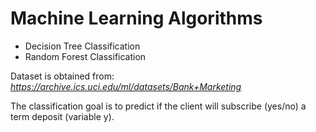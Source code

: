 # **Machine Learning Algorithms**
 - Decision Tree Classification
 - Random Forest Classification
 
 Dataset is obtained from:
 _https://archive.ics.uci.edu/ml/datasets/Bank+Marketing_
 
 The classification goal is to predict if the client will subscribe (yes/no) a term deposit (variable y).